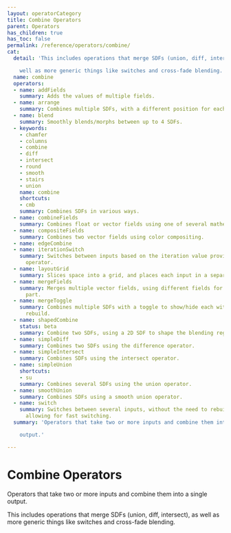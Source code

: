 ```yaml
---
layout: operatorCategory
title: Combine Operators
parent: Operators
has_children: true
has_toc: false
permalink: /reference/operators/combine/
cat:
  detail: 'This includes operations that merge SDFs (union, diff, intersect), as

    well as more generic things like switches and cross-fade blending.'
  name: combine
  operators:
  - name: addFields
    summary: Adds the values of multiple fields.
  - name: arrange
    summary: Combines multiple SDFs, with a different position for each.
  - name: blend
    summary: Smoothly blends/morphs between up to 4 SDFs.
  - keywords:
    - chamfer
    - columns
    - combine
    - diff
    - intersect
    - round
    - smooth
    - stairs
    - union
    name: combine
    shortcuts:
    - cmb
    summary: Combines SDFs in various ways.
  - name: combineFields
    summary: Combines float or vector fields using one of several mathematical operations.
  - name: compositeFields
    summary: Combines two vector fields using color compositing.
  - name: edgeCombine
  - name: iterationSwitch
    summary: Switches between inputs based on the iteration value provided by a downstream
      operator.
  - name: layoutGrid
    summary: Slices space into a grid, and places each input in a separate cell.
  - name: mergeFields
    summary: Merges multiple vector fields, using different fields for each vector
      part.
  - name: mergeToggle
    summary: Combines multiple SDFs with a toggle to show/hide each without a shader
      rebuild.
  - name: shapedCombine
    status: beta
    summary: Combine two SDFs, using a 2D SDF to shape the blending region.
  - name: simpleDiff
    summary: Combines two SDFs using the difference operator.
  - name: simpleIntersect
    summary: Combines SDFs using the intersect operator.
  - name: simpleUnion
    shortcuts:
    - su
    summary: Combines several SDFs using the union operator.
  - name: smoothUnion
    summary: Combines SDFs using a smooth union operator.
  - name: switch
    summary: Switches between several inputs, without the need to rebuild the shader,
      allowing for fast switching.
  summary: 'Operators that take two or more inputs and combine them into a single

    output.'

---
```


# Combine Operators

Operators that take two or more inputs and combine them into a single
output.

This includes operations that merge SDFs (union, diff, intersect), as
well as more generic things like switches and cross-fade blending.
